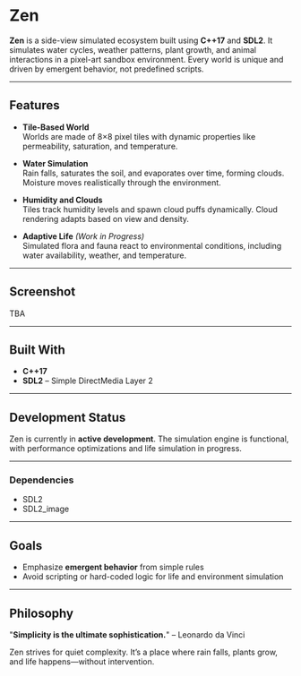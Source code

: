 
# Zen

**Zen** is a side-view simulated ecosystem built using **C++17** and **SDL2**. It simulates water cycles, weather patterns, plant growth, and animal interactions in a pixel-art sandbox environment. Every world is unique and driven by emergent behavior, not predefined scripts.

---

## Features

- **Tile-Based World**  
  Worlds are made of 8×8 pixel tiles with dynamic properties like permeability, saturation, and temperature.

- **Water Simulation**  
  Rain falls, saturates the soil, and evaporates over time, forming clouds. Moisture moves realistically through the environment.

- **Humidity and Clouds**  
  Tiles track humidity levels and spawn cloud puffs dynamically. Cloud rendering adapts based on view and density.

- **Adaptive Life** *(Work in Progress)*  
  Simulated flora and fauna react to environmental conditions, including water availability, weather, and temperature.

---

## Screenshot
 TBA


---

## Built With

- **C++17**
- **SDL2** – Simple DirectMedia Layer 2

---

## Development Status

Zen is currently in **active development**. The simulation engine is functional, with performance optimizations and life simulation in progress.

---

### Dependencies

- SDL2
- SDL2_image

---

## Goals

- Emphasize **emergent behavior** from simple rules
- Avoid scripting or hard-coded logic for life and environment simulation

---

## Philosophy

"**Simplicity is the ultimate sophistication.**" – Leonardo da Vinci

Zen strives for quiet complexity. It’s a place where rain falls, plants grow, and life happens—without intervention.
